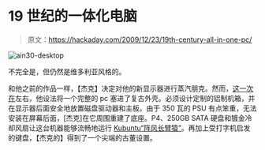 # 19 世纪的一体化电脑

> 原文：<https://hackaday.com/2009/12/23/19th-century-all-in-one-pc/>

![](img/f8466207ca42db2f490f31ece8c83e59.png "ain30-desktop")

不完全是，但仍然是维多利亚风格的。

和他之前的作品一样，【杰克】决定对他的新显示器进行蒸汽朋克。然而，[这一次在](http://steampunkworkshop.com/victorian-all-one-pc)左右，他设法将一个完整的 pc 塞进了复古外壳。必须设计定制的铝制机箱，并在显示器后面安全地放置磁盘驱动器和主板。由于 350 瓦的 PSU 有点笨重，无法安装在屏幕后面，[杰克]在它周围重建了底座。P4、250GB SATA 硬盘和镀金冷却风扇让这台机器能够流畅地运行 [Kubuntu“阵风长臂猿”](http://en.wikipedia.org/wiki/List_of_Ubuntu_releases#Ubuntu_7.10_.28Gutsy_Gibbon.29)。再加上受打字机启发的键盘，【杰克的】得到了一个尖端的古董设置。